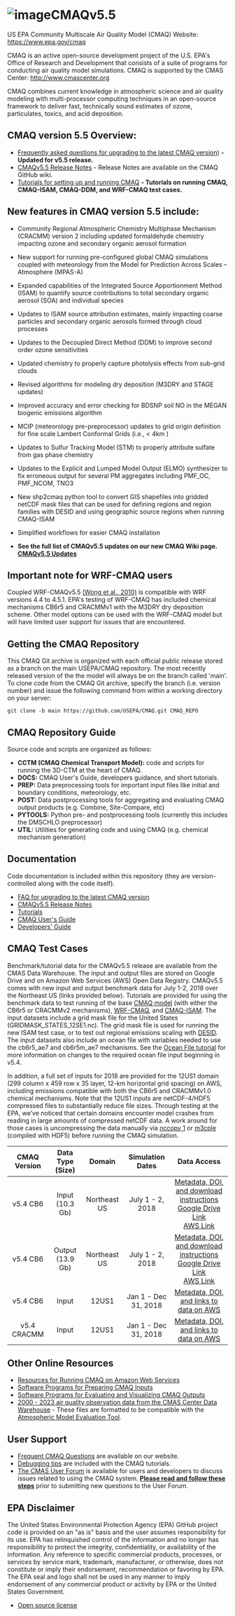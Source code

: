 ![image](https://github.com/user-attachments/assets/1dd3bdbe-9750-41b2-8b39-f234d74b8ecf)CMAQv5.5
==========

US EPA Community Multiscale Air Quality Model (CMAQ) Website: https://www.epa.gov/cmaq

CMAQ is an active open-source development project of the U.S. EPA's Office of Research and Development that consists of a suite of programs for conducting air quality model simulations.
CMAQ is supported by the CMAS Center: http://www.cmascenter.org

CMAQ combines current knowledge in atmospheric science and air quality modeling with multi-processor
computing techniques in an open-source framework to deliver fast, technically sound estimates of ozone,
particulates, toxics, and acid deposition.


## CMAQ version 5.5 Overview:

* [Frequently asked questions for upgrading to the latest CMAQ version](https://github.com/USEPA/CMAQ/wiki/CMAQv5.5-Series-FAQ)) **- Updated for v5.5 release.** 
* [CMAQv5.5 Release Notes](https://github.com/USEPA/CMAQ/wiki/CMAQ-Release-Notes) - Release Notes are available on the CMAQ GitHub wiki.
* [Tutorials for setting up and running CMAQ](DOCS/Users_Guide/Tutorials/README.md) **- Tutorials on running CMAQ, CMAQ-ISAM, CMAQ-DDM, and WRF-CMAQ test cases.**

## New features in CMAQ version 5.5 include:

* Community Regional Atmospheric Chemistry Multiphase Mechanism (CRACMM) version 2 including updated formaldehyde chemistry impacting ozone and secondary organic aerosol formation
* New support for running pre-configured global CMAQ simulations coupled with meteorology from the Model for Prediction Across Scales – Atmosphere (MPAS-A) 
* Expanded capabilities of the Integrated Source Apportionment Method (ISAM) to quantify source contributions to total secondary organic aerosol (SOA) and individual species
* Updates to ISAM source attribution estimates, mainly impacting coarse particles and secondary organic aerosols formed through cloud processes
* Updates to the Decoupled Direct Method (DDM) to improve second order ozone sensitivities  
* Updated chemistry to properly capture photolysis effects from sub-grid clouds
* Revised algorithms for modeling dry deposition (M3DRY and STAGE updates)
* Improved accuracy and error checking for BDSNP soil NO in the MEGAN biogenic emissions algorithm 
* MCIP (meteorology pre-preprocessor) updates to grid origin definition for fine scale Lambert Conformal Grids (i.e., < 4km )
* Updates to Sulfur Tracking Model (STM) to properly attribute sulfate from gas phase chemistry
* Updates to the Explicit and Lumped Model Output (ELMO) synthesizer to fix erroneous output for several PM aggregates including PMF_OC, PMF_NCOM, TNO3
* New shp2cmaq python tool to convert GIS shapefiles into gridded netCDF mask files that can be used for defining regions and region families with DESID and using geographic source regions when running CMAQ-ISAM
* Simplified workflows for easier CMAQ installation

* **See the full list of CMAQv5.5 updates on our new CMAQ Wiki page. [**CMAQv5.5 Updates**](https://github.com/USEPA/CMAQ/wiki/CMAQv5.5-Series-FAQ#do-i-need-to-update-from-v54-to-v55)**

## Important note for WRF-CMAQ users
Coupled WRF-CMAQv5.5 [(Wong et al., 2010)](https://doi.org/10.5194/gmd-5-299-2012) is compatible with WRF versions 4.4 to 4.5.1.  EPA's testing of WRF-CMAQ has included chemical mechanisms CB6r5 and CRACMMv1 with the M3DRY dry deposition scheme.  Other model options can be used with the WRF-CMAQ model but will have limited user support for issues that are encountered.  

## Getting the CMAQ Repository
This CMAQ Git archive is organized with each official public release stored as a branch on the main USEPA/CMAQ repository. The most recently released version of the the model will always be on the branch called 'main'. To clone code from the CMAQ Git archive, specify the branch (i.e. version number) and issue the following command from within
a working directory on your server:

```
git clone -b main https://github.com/USEPA/CMAQ.git CMAQ_REPO
```

## CMAQ Repository Guide
Source code and scripts are organized as follows:
* **CCTM (CMAQ Chemical Transport Model):** code and scripts for running the 3D-CTM at the heart of CMAQ.
* **DOCS:** CMAQ User's Guide, developers guidance, and short tutorials.
* **PREP:** Data preprocessing tools for important input files like initial and boundary conditions, meteorology, etc.
* **POST:** Data postprocessing tools for aggregating and evaluating CMAQ output products (e.g. Combine, Site-Compare, etc)
* **PYTOOLS:** Python pre- and postprocessing tools (currently this includes the DMSCHLO preprocessor)
* **UTIL:** Utilities for generating code and using CMAQ (e.g. chemical mechanism generation)

## Documentation
Code documentation is included within this repository (they are version-controlled along with the code itself).  

* [FAQ for upgrading to the latest CMAQ version](https://github.com/USEPA/CMAQ/wiki/CMAQv5.5-Series-FAQ) 
* [CMAQv5.5 Release Notes](https://github.com/USEPA/CMAQ/wiki/CMAQ-Release-Notes)   
* [Tutorials](DOCS/Users_Guide/Tutorials/README.md)   
* [CMAQ User's Guide](DOCS/Users_Guide/README.md)   
* [Developers' Guide](DOCS/Developers_Guide/CMAQ_Dev_Guide.md)

## CMAQ Test Cases   
Benchmark/tutorial data for the CMAQv5.5 release are available from the CMAS Data Warehouse.  The input and output files are stored on Google Drive and on Amazon Web Services (AWS) Open Data Registry.  CMAQv5.5 comes with new input and output benchmark data for July 1-2, 2018 over the Northeast US (links provided below). Tutorials are provided for using the benchmark data to test running of the base [CMAQ model](DOCS/Users_Guide/Tutorials/CMAQ_UG_tutorial_benchmark.md) (with either the CB6r5 or CRACMMv2 mechanisms), [WRF-CMAQ](DOCS/Users_Guide/Tutorials/CMAQ_UG_tutorial_WRF-CMAQ_Benchmark.md), and [CMAQ-ISAM](DOCS/Users_Guide/Tutorials/CMAQ_UG_tutorial_ISAM.md).  The input datasets include a grid mask file for the United States (GRIDMASK_STATES_12SE1.nc). The grid mask file is used for running the new ISAM test case, or to test out regional emissions scaling with [DESID](DOCS/Users_Guide/Tutorials/CMAQ_UG_tutorial_emissions.md).  The input datasets also include an ocean file with variables needed to use the cb6r5_ae7 and cb6r5m_ae7 mechanisms.  See the [Ocean File tutorial](DOCS/Users_Guide/Tutorials/CMAQ_UG_tutorial_oceanfile.md) for more information on changes to the required ocean file input beginning in v5.4.  

In addition, a full set of inputs for 2018 are provided for the 12US1 domain (299 column x  459 row x 35 layer, 12-km horizontal grid spacing) on AWS, including emissions compatible with both the CB6r5 and CRACMMv1.0 chemical mechanisms.  Note that the 12US1 inputs are  netCDF-4/HDF5 compressed files to substantially reduce file sizes. Through testing at the EPA, we’ve noticed that certain domains encounter model crashes from reading in large amounts of compressed netCDF data.  A work around for those cases is uncompressing the data manually via [nccopy 1](https://www.unidata.ucar.edu/software/netcdf/workshops/2011/utilities/Nccopy.html) or [m3cple](https://www.cmascenter.org/ioapi/documentation/all_versions/html/M3CPLE.html) (compiled with HDF5) before running the CMAQ simulation.

|**CMAQ Version**|**Data Type (Size)**|**Domain**|**Simulation Dates**|**Data Access**| 
|:----:|:----:|:--------------:|:----:|:--------:|
|v5.4 CB6|Input (10.3 Gb)| Northeast US| July 1 - 2, 2018| [Metadata, DOI, and download instructions ](https://doi.org/10.15139/S3/BWMI8X) <br /> [Google Drive Link](https://drive.google.com/drive/folders/1AFUB-4kzIXXoZr4hOHNBqRvy9JQ9_MDp)  <br /> [AWS Link](https://cmaq-release-benchmark-data-for-easy-download.s3.amazonaws.com/index.html)|
|v5.4 CB6|Output (13.9 Gb)| Northeast US| July 1 - 2, 2018|[Metadata, DOI, and download instructions ](https://doi.org/10.15139/S3/BWMI8X) <br />[Google Drive Link](https://drive.google.com/drive/folders/1AFUB-4kzIXXoZr4hOHNBqRvy9JQ9_MDp)  <br /> [AWS Link](https://cmaq-release-benchmark-data-for-easy-download.s3.amazonaws.com/index.html) |
|v5.4 CB6 | Input | 12US1 | Jan 1 - Dec 31, 2018 | [Metadata, DOI, and links to data on AWS](https://doi.org/10.15139/S3/LDTWKH) |
|v5.4 CRACMM | Input | 12US1 | Jan 1 - Dec 31, 2018 | [Metadata, DOI, and links to data on AWS](https://doi.org/10.15139/S3/9AV907) |

## Other Online Resources 
* [Resources for Running CMAQ on Amazon Web Services](https://www.epa.gov/cmaq/cmaq-resourcesutilities-model-users#cmaq-on-the-cloud)
* [Software Programs for Preparing CMAQ Inputs](https://www.epa.gov/cmaq/cmaq-resourcesutilities-model-users#prepare_cmaq_inputs)
* [Software Programs for Evaluating and Visualizing CMAQ Outputs](https://www.epa.gov/cmaq/cmaq-resourcesutilities-model-users#evaluate_visualize_cmaq)
* [2000 - 2023 air quality observation data from the CMAS Center Data Warehouse](https://drive.google.com/drive/u/1/folders/1QUlUXnHXvXz9qwePi5APzzHkiH5GWACw) - These files are formatted to be compatible with the [Atmospheric Model Evaluation Tool](https://www.epa.gov/cmaq/atmospheric-model-evaluation-tool).
  
## User Support
* [Frequent CMAQ Questions](https://www.epa.gov/cmaq/frequent-cmaq-questions) are available on our website.
* [Debugging tips](https://github.com/USEPA/CMAQ/blob/main/DOCS/Users_Guide/Tutorials/CMAQ_UG_tutorial_debug.md) are included with the CMAQ tutorials. 
* [The CMAS User Forum](https://forum.cmascenter.org/) is available for users and developers to discuss issues related to using the CMAQ system.
 [**Please read and follow these steps**](https://forum.cmascenter.org/t/please-read-before-posting/1321) prior to submitting new questions to the User Forum.

## EPA Disclaimer
The United States Environmental Protection Agency (EPA) GitHub project code is provided on an "as is" basis and the user assumes responsibility for its use. EPA has relinquished control of the information and no longer has responsibility to protect the integrity, confidentiality, or availability of the information. Any reference to specific commercial products, processes, or services by service mark, trademark, manufacturer, or otherwise, does not constitute or imply their endorsement, recommendation or favoring by EPA. The EPA seal and logo shall not be used in any manner to imply endorsement of any commercial product or activity by EPA or the United States Government.

* [Open source license](license.md)

